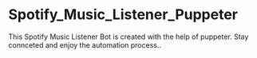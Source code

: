 # Spotify_Music_Listener_Puppeter
This Spotify Music Listener Bot is created with the help of puppeter.
Stay connceted and enjoy the automation process..

